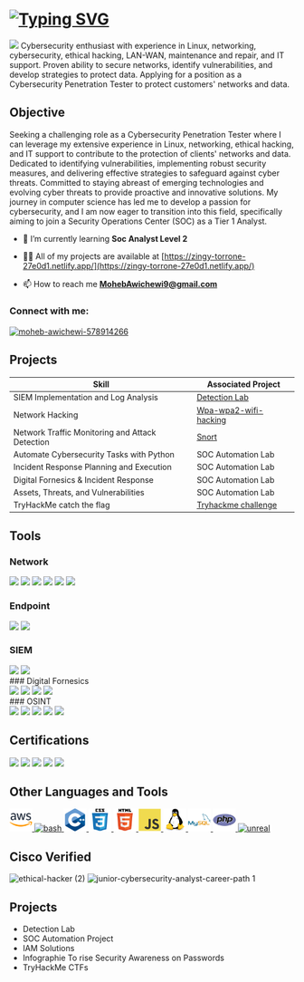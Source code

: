 # [![Typing SVG](https://readme-typing-svg.demolab.com/?lines=Moheb+Awichewi;Cyber+Security+Analyst;Ethical+Hacker)](https://git.io/typing-svg)
<a href="https://www.linkedin.com/in/moheb-awichewi-578914266/"><img src="https://img.shields.io/badge/-LinkedIn-0072b1?&style=for-the-badge&logo=linkedin&logoColor=white" /></a>
Cybersecurity enthusiast with experience in Linux, networking, cybersecurity, ethical hacking, LAN-WAN, maintenance and repair, and IT support. Proven ability to secure networks, identify vulnerabilities, and develop strategies to protect data. Applying for a position as a Cybersecurity Penetration Tester to protect customers' networks and data.

## Objective
Seeking a challenging role as a Cybersecurity Penetration Tester where I can leverage my extensive experience in Linux, networking, ethical hacking, and IT support to contribute to the protection of clients' networks and data. Dedicated to identifying vulnerabilities, implementing robust security measures, and delivering effective strategies to safeguard against cyber threats. Committed to staying abreast of emerging technologies and evolving cyber threats to provide proactive and innovative solutions.
My journey in computer science has led me to develop a passion for cybersecurity, and I am now eager to transition into this field, specifically aiming to join a Security Operations Center (SOC) as a Tier 1 Analyst.


- 🌱 I’m currently learning **Soc Analyst Level 2**

- 👨‍💻 All of my projects are available at [https://zingy-torrone-27e0d1.netlify.app/](https://zingy-torrone-27e0d1.netlify.app/)

- 📫 How to reach me **MohebAwichewi9@gmail.com**

<h3 align="left">Connect with me:</h3>
<p align="left">
<a href=https://www.linkedin.com/in/moheb-awichewi-578914266/" target="blank"><img align="center" src="https://raw.githubusercontent.com/rahuldkjain/github-profile-readme-generator/master/src/images/icons/Social/linked-in-alt.svg" alt="moheb-awichewi-578914266" height="30" width="40" /></a>
</p>

## Projects

| Skill                                         | Associated Project         |
|-----------------------------------------------|----------------------------|
| SIEM Implementation and Log Analysis          | <a href="https://github.com/MohebAwichewi/Detection-lab">Detection Lab</a>|
| Network Hacking | <a href="https://github.com/MohebAwichewi/Wpa-Wpa2-Wifi-Hacking">Wpa-wpa2-wifi-hacking</a>|
| Network Traffic Monitoring and Attack Detection | <a href="https://google.com">Snort</a>|
| Automate Cybersecurity Tasks with Python       | SOC Automation Lab|
| Incident Response Planning and Execution      | SOC Automation Lab|
| Digital Fornesics & Incident Response         | SOC Automation Lab|
| Assets, Threats, and Vulnerabilities | SOC Automation Lab|
| TryHackMe catch the flag | <a href="https://github.com/MohebAwichewi/TryHackMe-CTFs/blob/main/README.md"> Tryhackme challenge|

## Tools
### Network
<div>
    <img src="https://img.shields.io/badge/-Wireshark-1679A7?&style=for-the-badge&logo=Wireshark&logoColor=white" />
    <img src="https://img.shields.io/badge/-Suricata-EF3B2D?&style=for-the-badge&logo=Suricata&logoColor=white" />
    <img src="https://img.shields.io/badge/-Zeek-777BB4?&style=for-the-badge&logo=Zeek&logoColor=white" />
    <img src="https://img.shields.io/badge/-Snort-FF6600?style=for-the-badge&logo=Snort&logoColor=white"/>
    <img src="https://img.shields.io/badge/-Brim-2F80ED?style=for-the-badge&logo=Brim&logoColor=white"/>
    <img src="https://img.shields.io/badge/-Nmap-2C2D72?style=for-the-badge&logo=nmap&logoColor=white"/>

</div>

### Endpoint
<div>
 <img src="https://img.shields.io/badge/-Sysmon-007ACC?style=for-the-badge&logo=Windows&logoColor=white"/>
 <img src="https://img.shields.io/badge/-osquery-4EAA25?style=for-the-badge&logo=osquery&logoColor=white"/>
</div>

### SIEM
<div>
    <img src="https://img.shields.io/badge/-Splunk-000000?&style=for-the-badge&logo=Splunk&logoColor=white" />
    <img src="https://img.shields.io/badge/-Elastic-005571?&style=for-the-badge&logo=Elastic&logoColor=white" />
</div>
### Digital Fornesics
<div>
    <img src="https://img.shields.io/badge/-Autopsy-007ACC?style=for-the-badge&logo=Autopsy&logoColor=white"/>
    <img src="https://img.shields.io/badge/-Redline-BB0000?style=for-the-badge&logo=fireeye&logoColor=white"/>
    <img src="https://img.shields.io/badge/-KAPE-007ACC?style=for-the-badge&logo=windows&logoColor=white"/>
    <img src="https://img.shields.io/badge/-The%20Hive-FF6600?style=for-the-badge&logo=thehive&logoColor=white"/>
</div>
### OSINT
<div>
<img src="https://img.shields.io/badge/-SpiderFoot-2E8B57?style=for-the-badge&logo=spiderfoot&logoColor=white"/>
<img src="https://img.shields.io/badge/-Maltego-6F4E37?style=for-the-badge&logo=maltego&logoColor=white"/>
<img src="https://img.shields.io/badge/-Recon--ng-FF6600?style=for-the-badge&logo=recon-ng&logoColor=white"/>
<img src="https://img.shields.io/badge/-DNS%20Lookup-007ACC?style=for-the-badge&logo=dns&logoColor=white"/>
<img src="https://img.shields.io/badge/-Shodan-FF0000?style=for-the-badge&logo=shodan&logoColor=white"/>
</div>

## Certifications
<div>
<img src="https://img.shields.io/badge/Google%20Cybersecurity%20Professional%20Certificate-blue"/>
<img src="https://img.shields.io/badge/Cisco%20Junior%20Cyber%20Security%20Analyst-Certification-blue"/>
<img src="https://img.shields.io/badge/Cisco%20Ethical%20Hacker%20Certification-white"/>
<img src="https://img.shields.io/badge/TryHackMe%20Pre--Security%20Certificate-red"/>
<img src="https://img.shields.io/badge/TryHackMe%20SOC%20Analyst%20Level%201-Blue"/>

 ## Other Languages and Tools
<p align="left"> <a href="https://aws.amazon.com" target="_blank" rel="noreferrer"> <img src="https://raw.githubusercontent.com/devicons/devicon/master/icons/amazonwebservices/amazonwebservices-original-wordmark.svg" alt="aws" width="40" height="40"/> </a> <a href="https://www.gnu.org/software/bash/" target="_blank" rel="noreferrer"> <img src="https://www.vectorlogo.zone/logos/gnu_bash/gnu_bash-icon.svg" alt="bash" width="40" height="40"/> </a> <a href="https://www.w3schools.com/cpp/" target="_blank" rel="noreferrer"> <img src="https://raw.githubusercontent.com/devicons/devicon/master/icons/cplusplus/cplusplus-original.svg" alt="cplusplus" width="40" height="40"/> </a> <a href="https://www.w3schools.com/css/" target="_blank" rel="noreferrer"> <img src="https://raw.githubusercontent.com/devicons/devicon/master/icons/css3/css3-original-wordmark.svg" alt="css3" width="40" height="40"/> </a> <a href="https://www.w3.org/html/" target="_blank" rel="noreferrer"> <img src="https://raw.githubusercontent.com/devicons/devicon/master/icons/html5/html5-original-wordmark.svg" alt="html5" width="40" height="40"/> </a> <a href="https://developer.mozilla.org/en-US/docs/Web/JavaScript" target="_blank" rel="noreferrer"> <img src="https://raw.githubusercontent.com/devicons/devicon/master/icons/javascript/javascript-original.svg" alt="javascript" width="40" height="40"/> </a> <a href="https://www.linux.org/" target="_blank" rel="noreferrer"> <img src="https://raw.githubusercontent.com/devicons/devicon/master/icons/linux/linux-original.svg" alt="linux" width="40" height="40"/> </a> <a href="https://www.mysql.com/" target="_blank" rel="noreferrer"> <img src="https://raw.githubusercontent.com/devicons/devicon/master/icons/mysql/mysql-original-wordmark.svg" alt="mysql" width="40" height="40"/> </a> <a href="https://www.php.net" target="_blank" rel="noreferrer"> <img src="https://raw.githubusercontent.com/devicons/devicon/master/icons/php/php-original.svg" alt="php" width="40" height="40"/> </a> <a href="https://unrealengine.com/" target="_blank" rel="noreferrer"> <img src="https://raw.githubusercontent.com/kenangundogan/fontisto/036b7eca71aab1bef8e6a0518f7329f13ed62f6b/icons/svg/brand/unreal-engine.svg" alt="unreal" width="40" height="40"/> </a> </p>

## Cisco Verified 
![ethical-hacker (2)](https://github.com/MohebAwichewi/MohebAwichewi/assets/149394585/e77faf5d-99fc-4156-abfa-70da7469b039)
![junior-cybersecurity-analyst-career-path 1](https://github.com/MohebAwichewi/MohebAwichewi/assets/149394585/68708ae0-1465-4c60-8b8a-17256ccb6aed)





## Projects
- Detection Lab
- SOC Automation Project
- IAM Solutions
- Infographie To rise Security Awareness on Passwords
- TryHackMe CTFs


